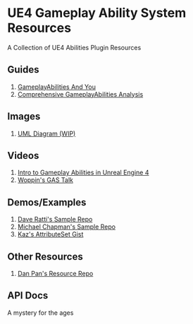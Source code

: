 # UE4 Gameplay Ability System Resources
A Collection of UE4 Abilities Plugin Resources

Guides
-------------
1.  [GameplayAbilities And You](https://wiki.unrealengine.com/GameplayAbilities_and_You)
2.  [Comprehensive GameplayAbilities Analysis](https://forums.unrealengine.com/community/community-content-tools-and-tutorials/116578-comprehensive-gameplayabilities-analysis-series)

Images
-------------
1. [UML Diagram (WIP)](https://raw.githubusercontent.com/FuzzySockets/GAS-Resources/master/images/GAS-UML-WIP.jpg)

Videos
-------------
1. [Intro to Gameplay Abilities in Unreal Engine 4](https://www.youtube.com/watch?v=Ev2P6BTUxN0)
2. [Woppin's GAS Talk](https://www.youtube.com/watch?v=OyiweL2nPac)

Demos/Examples
-------------
1. [Dave Ratti's Sample Repo](https://github.com/daveratti/GameplayAbilitiesSample)
2. [Michael Chapman's Sample Repo](https://github.com/michaeltchapman/MCGameplayAbilities)
3. [Kaz's AttributeSet Gist](https://gist.github.com/kazuja/5b03080003618ed783c65cf5c478b589)

Other Resources
-------------
1. [Dan Pan's Resource Repo](https://github.com/Pantong51/GASContent)

API Docs
-------------
A mystery for the ages
